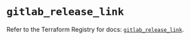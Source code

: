 # `gitlab_release_link`

Refer to the Terraform Registry for docs: [`gitlab_release_link`](https://registry.terraform.io/providers/gitlabhq/gitlab/18.2.0/docs/resources/release_link).
